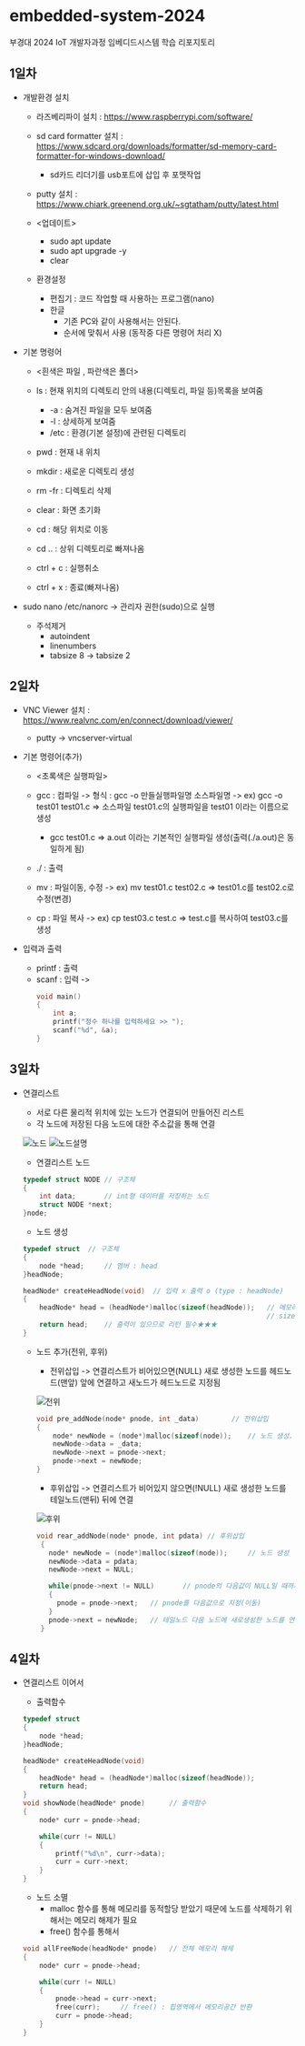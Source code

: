 # embedded-system-2024
부경대 2024 IoT 개발자과정 임베디드시스템 학습 리포지토리

## 1일차

- 개발환경 설치
	- 라즈베리파이 설치 : https://www.raspberrypi.com/software/
	- sd card formatter 설치 : https://www.sdcard.org/downloads/formatter/sd-memory-card-formatter-for-windows-download/
		- sd카드 리더기를 usb포트에 삽입 후 포맷작업
		
	- putty 설치 : https://www.chiark.greenend.org.uk/~sgtatham/putty/latest.html

	- <업데이트>
		- sudo apt update
		- sudo apt upgrade -y
		- clear

	- 환경설정
		- 편집기 : 코드 작업할 때 사용하는 프로그램(nano)
		- 한글
			- 기존 PC와 같이 사용해서는 안된다.
			- 순서에 맞춰서 사용 (동작중 다른 명령어 처리 X)
			
- 기본 명령어
	- <흰색은 파일 , 파란색은 폴더>
	- ls : 현재 위치의 디렉토리 안의 내용(디렉토리, 파일 등)목록을 보여줌
		- -a : 숨겨진 파일을 모두 보여줌
		- -l : 상세하게 보여줌
		- /etc : 환경(기본 설정)에 관련된 디렉토리
		
	- pwd : 현재 내 위치
	- mkdir : 새로운 디렉토리 생성
	- rm -fr : 디렉토리 삭제
	- clear : 화면 초기화
	- cd : 해당 위치로 이동
	- cd .. : 상위 디렉토리로 빠져나옴
	- ctrl + c : 실행취소
	- ctrl + x : 종료(빠져나옴)
	
- sudo nano /etc/nanorc -> 관리자 권한(sudo)으로 실행
	- 주석제거
		- autoindent 
		- linenumbers
		- tabsize 8 -> tabsize 2

## 2일차
- VNC Viewer 설치 : https://www.realvnc.com/en/connect/download/viewer/
	- putty -> vncserver-virtual
	
- 기본 명령어(추가)
	- <초록색은 실행파일>
	- gcc : 컴파일
		-> 형식 : gcc -o 만들실행파일명 소스파일명
		-> ex) gcc -o test01 test01.c => 소스파일 test01.c의 실행파일을 test01 이라는 이름으로 생성
		- gcc test01.c => a.out 이라는 기본적인 실행파일 생성(출력(./a.out)은 동일하게 됨)
	- ./ : 출력
	
	- mv : 파일이동, 수정
		-> ex) mv test01.c test02.c => test01.c를 test02.c로 수정(변경)
	- cp : 파일 복사
		-> ex) cp test03.c test.c => test.c를 복사하여 test03.c를 생성
		
- 입력과 출력
	- printf : 출력
	- scanf : 입력
		-> 
		```C
		void main()
		{
			int a;
			printf("정수 하나를 입력하세요 >> ");
			scanf("%d", &a);
		}
		```
		
## 3일차
- 연결리스트
	- 서로 다른 물리적 위치에 있는 노드가 연결되어 만들어진 리스트
	- 각 노드에 저장된 다음 노드에 대한 주소값을 통해 연결
	
	![노드](https://raw.githubusercontent.com/HyungJuu/embedded-system-2024-2024/main/images/node.png)
	![노드설명](https://raw.githubusercontent.com/HyungJuu/embedded-system-2024-2024/main/images/node01.png)
	
	- 연결리스트 노드
	```C
	typedef struct NODE	// 구조체
	{
		int data;		// int형 데이터를 저장하는 노드
		struct NODE *next;
	}node;
	```
	
	- 노드 생성
	```C
	typedef struct	// 구조체
	{
		node *head;		// 멤버 : head
	}headNode;
	
	headNode* createHeadNode(void)	// 입력 x 출력 o (type : headNode)
	{
		headNode* head = (headNode*)malloc(sizeof(headNode));	// 메모리공간을 동적 할당. (headNode*) : 형변환
																// sizeof(headNode) : haedNode 자료형의 크기를 구한다.
		return head;	// 출력이 있으므로 리턴 필수★★★
	}
	```
	
	- 노드 추가(전위, 후위)
		- 전위삽입 -> 연결리스트가 비어있으면(NULL) 새로 생성한 노드를 헤드노드(맨앞) 앞에 연결하고 새노드가 헤드노드로 지정됨
		
		![전위](https://raw.githubusercontent.com/HyungJuu/embedded-system-2024-2024/main/images/전위삽입.png)

		```C
		void pre_addNode(node* pnode, int _data)        // 전위삽입
		{
			node* newNode = (node*)malloc(sizeof(node));	// 노드 생성. node크기만큼의 메모리 공간 동적 할당받아 포인터변수 newNode에 저장
			newNode->data = _data;
			newNode->next = pnode->next;
			pnode->next = newNode;
		}

		```
		

		- 후위삽입 -> 연결리스트가 비어있지 않으면(!NULL) 새로 생성한 노드를 테일노드(맨뒤) 뒤에 연결
		
		![후위](https://raw.githubusercontent.com/HyungJuu/embedded-system-2024-2024/main/images/후위삽입.png)
		

		```C
		void rear_addNode(node* pnode, int pdata) // 후위삽입
		 {
		   node* newNode = (node*)malloc(sizeof(node));		// 노드 생성
		   newNode->data = pdata;
		   newNode->next = NULL;

		   while(pnode->next != NULL)		// pnode의 다음값이 NULL일 때까지
		   {
			 pnode = pnode->next;	// pnode를 다음값으로 지정(이동)
		   }
		   pnode->next = newNode;	// 테일노드 다음 노드에 새로생성한 노드를 연결
		 }
		```
		

## 4일차
- 연결리스트 이어서

	- 출력함수
	```C
	typedef struct
	{
		node *head;
	}headNode;

	headNode* createHeadNode(void)
	{
		headNode* head = (headNode*)malloc(sizeof(headNode));
		return head;
	}
	void showNode(headNode* pnode)      // 출력함수
	{
		node* curr = pnode->head;

		while(curr != NULL)
		{
			printf("%d\n", curr->data);
			curr = curr->next;
		}
	}
	```

	- 노드 소멸
		- malloc 함수를 통해 메모리를 동적할당 받았기 때문에 노드를 삭제하기 위해서는 메모리 해제가 필요
		- free() 함수를 통해서
	```C
	void allFreeNode(headNode* pnode)   // 전체 메모리 해제
	{
		node* curr = pnode->head; 

		while(curr != NULL)
		{
			pnode->head = curr->next;
			free(curr);		// free() : 힙영역에서 메모리공간 반환
			curr = pnode->head;
		}
	}
	```